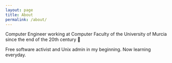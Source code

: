 ```yaml
---
layout: page
title: About
permalink: /about/
---
```


Computer Engineer working at Computer Faculty of the University of Murcia since the end of the 20th century :older_man:

Free software activist and Unix admin in my beginning. Now learning everyday.

